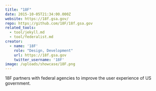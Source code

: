 ```yaml
---
title: "18F"
date: 2015-10-05T21:34:00.000Z
website: https://18f.gsa.gov/
repo: https://github.com/18F/18f.gsa.gov
related_tools:
  - tool/jekyll.md
  - tool/federalist.md
creator:
  - name: '18F'
    role: "Design, Development"
    url: https://18f.gsa.gov
    twitter_username: '18F'
image: /uploads/showcase/18F.png
---
```


18F partners with federal agencies to improve the user experience of US government.
